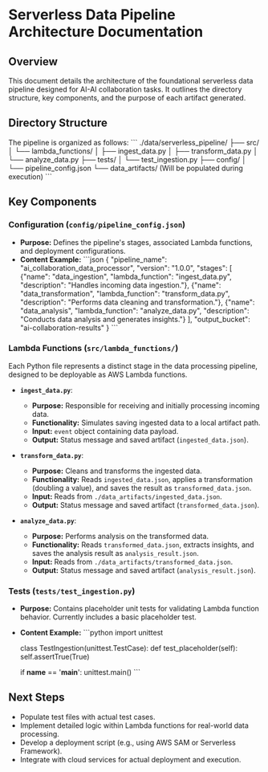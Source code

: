 # Serverless Data Pipeline Architecture Documentation

## Overview
This document details the architecture of the foundational serverless data pipeline designed for AI-AI collaboration tasks. It outlines the directory structure, key components, and the purpose of each artifact generated.

## Directory Structure
The pipeline is organized as follows:
\`\`\`
./data/serverless_pipeline/
├── src/
│   └── lambda_functions/
│       ├── ingest_data.py
│       ├── transform_data.py
│       └── analyze_data.py
├── tests/
│   └── test_ingestion.py
├── config/
│   └── pipeline_config.json
└── data_artifacts/  (Will be populated during execution)
\`\`\`

## Key Components

### Configuration (`config/pipeline_config.json`)
- **Purpose:** Defines the pipeline's stages, associated Lambda functions, and deployment configurations.
- **Content Example:**
  \`\`\`json
  {
    "pipeline_name": "ai_collaboration_data_processor",
    "version": "1.0.0",
    "stages": [
      {"name": "data_ingestion", "lambda_function": "ingest_data.py", "description": "Handles incoming data ingestion."},
      {"name": "data_transformation", "lambda_function": "transform_data.py", "description": "Performs data cleaning and transformation."},
      {"name": "data_analysis", "lambda_function": "analyze_data.py", "description": "Conducts data analysis and generates insights."}
    ],
    "output_bucket": "ai-collaboration-results"
  }
  \`\`\`

### Lambda Functions (`src/lambda_functions/`)
Each Python file represents a distinct stage in the data processing pipeline, designed to be deployable as AWS Lambda functions.

- **`ingest_data.py`**:
  - **Purpose:** Responsible for receiving and initially processing incoming data.
  - **Functionality:** Simulates saving ingested data to a local artifact path.
  - **Input:** `event` object containing data payload.
  - **Output:** Status message and saved artifact (`ingested_data.json`).

- **`transform_data.py`**:
  - **Purpose:** Cleans and transforms the ingested data.
  - **Functionality:** Reads `ingested_data.json`, applies a transformation (doubling a value), and saves the result as `transformed_data.json`.
  - **Input:** Reads from `./data_artifacts/ingested_data.json`.
  - **Output:** Status message and saved artifact (`transformed_data.json`).

- **`analyze_data.py`**:
  - **Purpose:** Performs analysis on the transformed data.
  - **Functionality:** Reads `transformed_data.json`, extracts insights, and saves the analysis result as `analysis_result.json`.
  - **Input:** Reads from `./data_artifacts/transformed_data.json`.
  - **Output:** Status message and saved artifact (`analysis_result.json`).

### Tests (`tests/test_ingestion.py`)
- **Purpose:** Contains placeholder unit tests for validating Lambda function behavior. Currently includes a basic placeholder test.
- **Content Example:**
  \`\`\`python
  import unittest

  class TestIngestion(unittest.TestCase):
      def test_placeholder(self):
          self.assertTrue(True)

  if __name__ == '__main__':
      unittest.main()
  \`\`\`

## Next Steps
- Populate test files with actual test cases.
- Implement detailed logic within Lambda functions for real-world data processing.
- Develop a deployment script (e.g., using AWS SAM or Serverless Framework).
- Integrate with cloud services for actual deployment and execution.
